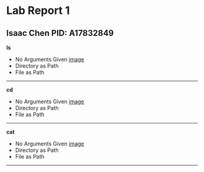 # Lab Report 1
## Isaac Chen PID: A17832849

**ls**
* No Arguments Given [image](https://github.com/JaysonKaleb/cse15l-lab-reports/assets/165828220/78f34f04-35e1-44c9-80f8-02a977817928)
* Directory as Path
* File as Path
***
**cd**
* No Arguments Given [image](https://github.com/JaysonKaleb/cse15l-lab-reports/assets/165828220/e8715465-9cc4-46e0-a489-d546d76f72f8)
* Directory as Path
* File as Path
***
**cat**
* No Arguments Given [image](https://github.com/JaysonKaleb/cse15l-lab-reports/assets/165828220/5910286f-f78a-44d5-b2a2-9e404ec88d5c)
* Directory as Path
* File as Path
***
